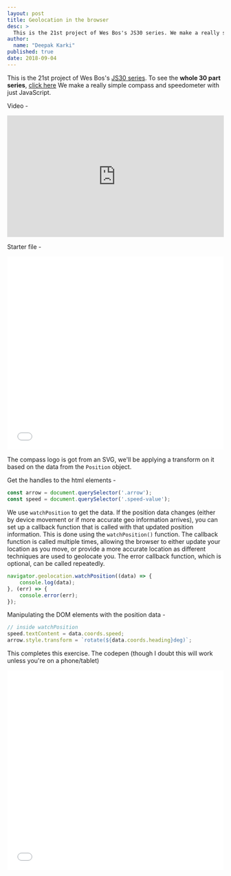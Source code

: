 ```yaml
---
layout: post
title: Geolocation in the browser
desc: >
  This is the 21st project of Wes Bos's JS30 series. We make a really simple compass and speedometer with just JavaScript.
author:
  name: "Deepak Karki"
published: true
date: 2018-09-04
---
```


This is the 21st project of Wes Bos's [JS30 series](https://javascript30.com/friend/DISCOVERDEV). To see the **whole 30 part series**, [click here](../)
We make a really simple compass and speedometer with just JavaScript.

Video -

<style>.embed-container { position: relative; padding-bottom: 56.25%; height: 0; overflow: hidden; max-width: 100%; } .embed-container iframe, .embed-container object, .embed-container embed { position: absolute; top: 0; left: 0; width: 100%; height: 100%; }</style><div class='embed-container'><iframe src='https://www.youtube.com/embed/X7Cbtra0C6I' frameborder='0' allowfullscreen></iframe></div>

Starter file -

<iframe height='450' scrolling='no' title='JS30-21-geolocation-a' src='//codepen.io/deepakkarki/embed/YvOQop/?height=437&theme-id=dark&default-tab=html,result&embed-version=2' frameborder='no' allowtransparency='true' allowfullscreen='true' style='width: 100%;'>See the Pen <a href='https://codepen.io/deepakkarki/pen/YvOQop/'>JS30-21-geolocation-a</a> by Deepak Karki (<a href='https://codepen.io/deepakkarki'>@deepakkarki</a>) on <a href='https://codepen.io'>CodePen</a>.
</iframe>

The compass logo is got from an SVG, we'll be applying a transform on it based on the data from the `Position` object.

Get the handles to the html elements -

```js
const arrow = document.querySelector('.arrow');
const speed = document.querySelector('.speed-value');
```

We use `watchPosition` to get the data. If the position data changes (either by device movement or if more accurate geo information arrives), you can set up a callback function that is called with that updated position information. This is done using the `watchPosition()` function. The callback function is called multiple times, allowing the browser to either update your location as you move, or provide a more accurate location as different techniques are used to geolocate you. The error callback function, which is optional, can be called repeatedly.

```js
navigator.geolocation.watchPosition((data) => {
    console.log(data);
}, (err) => {
    console.error(err);
});
```

Manipulating the DOM elements with the position data -

```js
// inside watchPosition
speed.textContent = data.coords.speed;
arrow.style.transform = `rotate(${data.coords.heading}deg)`;
```

This completes this exercise. The codepen (though I doubt this will work unless you're on a phone/tablet)

<iframe height='465' scrolling='no' title='JS30-21-geolocation-b' src='//codepen.io/deepakkarki/embed/WyggPB/?height=265&theme-id=dark&default-tab=js,result&embed-version=2' frameborder='no' allowtransparency='true' allowfullscreen='true' style='width: 100%;'>See the Pen <a href='https://codepen.io/deepakkarki/pen/WyggPB/'>JS30-21-geolocation-b</a> by Deepak Karki (<a href='https://codepen.io/deepakkarki'>@deepakkarki</a>) on <a href='https://codepen.io'>CodePen</a>.
</iframe>